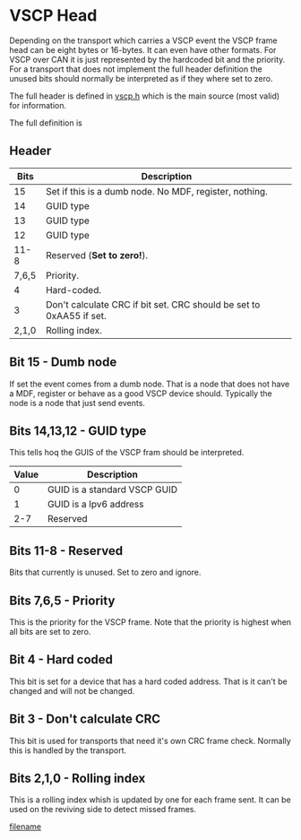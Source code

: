# VSCP Head

Depending on the transport which carries a VSCP event the VSCP frame head can be eight bytes or 16-bytes. It can even have other formats. For VSCP over CAN it is just represented by the hardcoded bit and the priority. For a transport that does not implement the full header definition the unused bits should normally be interpreted as if they where set to zero.

The full header is defined in [vscp.h](https://github.com/grodansparadis/vscp/blob/master/src/vscp/common/vscp.h) which is the main source (most valid) for information.

The full definition is

## Header

| Bits  | Description                                                         | 
 | ----  | -----------                                                         | 
 | 15    | Set if this is a dumb node. No MDF, register, nothing.              | 
 | 14    | GUID type                                                           |
 | 13    | GUID type                                                           | 
 | 12    | GUID type                                                           |  
 | 11-8  | Reserved (**Set to zero!**).                                        | 
 | 7,6,5 | Priority.                                                           | 
 | 4     | Hard-coded.                                                         | 
 | 3     | Don't calculate CRC if bit set. CRC should be set to 0xAA55 if set. | 
 | 2,1,0 | Rolling index.                                                      | 

## Bit 15 - Dumb node
If set the event comes from a dumb node. That is a node that does not have a MDF, register or behave as a good VSCP device should. Typically the node is a node that just send events.

## Bits 14,13,12 - GUID type
This tells hoq the GUIS of the VSCP fram should be interpreted.

| Value | Description |
| ----- | ----------- |
| 0 | GUID is a standard VSCP GUID |
| 1 | GUID is a Ipv6 address |
| 2-7 | Reserved |

## Bits 11-8 - Reserved
Bits that currently is unused. Set to zero and ignore.

## Bits 7,6,5 - Priority
This is the priority for the VSCP frame. Note that the priority is highest when all bits are set to zero.

## Bit 4 - Hard coded
This bit is set for a device that has a hard coded address. That is it can't be changed and will not be changed. 

## Bit 3 - Don't calculate CRC
This bit is used for transports that need it's own CRC frame check. Normally this is handled by the transport.

## Bits 2,1,0 - Rolling index
This is a rolling index whish is updated by one for each frame sent. It can be used on the reviving side to detect missed frames.





[filename](./bottom_copyright.md ':include')